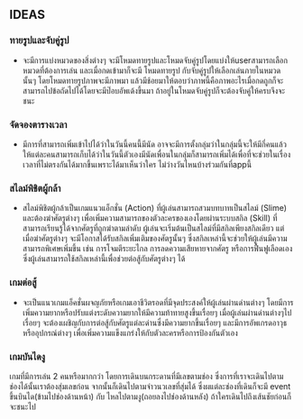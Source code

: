 
## IDEAS
### ทายรูปและจับคู่รูป
* จะมีการแบ่งหมวดของสิ่งต่างๆ จะมีโหมดทายรูปและโหมดจับคู่รูปโดยแบ่งให้userสามารถเลือก หมวดที่ต้องการเล่น และเมื่อกดเข้ามาก็จะมี โหมดทายรูป กับจับคู่รูปให้เลือกเล่นภายในหมวดนั้นๆ โดยโหมดทายรูปภาพจะมีภาพมา
  แล้วมีช้อยมาให้ตอบว่าภาพนี้คือภาพอะไรเมื่อกดถูกก็จะสามารถไปข้อถัดไปได้โดยจะมีป๊อบอัพเด้งขึ้นมา ถ้าอยู่ในโหมดจับคู่รูปก็จะต้องจับคู่ให้ครบจึงจะชนะ
### จัดจองตารางเวลา
* มีการที่สามารถเพิ่มเข้าไปได้ว่าในวันนี้คนนี้มีนัด อาจจะมีการตั้งกลุ่มว่าในกลุ่มนี้จะให้มีกี่คนแล้วให้แต่ละคนสามารถเก็บได้ว่าในวันนี้ตัวเองมีนัดเพื่อนในกลุ่มก็สามารถเพิ่มได้เพื่อที่จะช่วยในเรื่องเวลาที่ไม่ตรงกันได้มากขึ้นเพราะได้มาเห็นว่าใคร
  ไม่ว่างวันไหนบ้างร่วมกันที่appนี้
### สไลม์พิชิตผู้กล้า
* สไลม์พิชิตผู้กล้าเป็นเกมแนวแอ็กชั่น (Action) ที่ผู้เล่นสามารถสวมบทบาทเป็นสไลม์ (Slime) และต้องฆ่าศัตรูต่างๆ เพื่อเพิ่มความสามารถของตัวละครของเองโดยผ่านระบบสกิล (Skill) ที่สามารถเรียนรู้ได้จากศัตรูที่ถูกฆ่าตามลำดับ
ผู้เล่นจะเริ่มต้นเป็นสไลม์ที่มีสกิลเพียงสกิลเดียว แต่เมื่อฆ่าศัตรูต่างๆ จะมีโอกาสได้รับสกิลเพิ่มเติมของศัตรูนั้นๆ ซึ่งสกิลเหล่านี้จะช่วยให้ผู้เล่นมีความสามารถพิเศษเพิ่มขึ้น เช่น การโจมตีระยะไกล การลดความเสียหายจากศัตรู หรือการฟื้นฟูเลือดเอง ซึ่งผู้เล่นสามารถใช้สกิลเหล่านี้เพื่อช่วยต่อสู้กับศัตรูต่างๆ ได้ 

### เกมต่อสู้ 
* จะเป็นแนวเกมแอ็คชั่นผจญภัยหรือเกมเอาชีวิตรอดที่มีจุดประสงค์ให้ผู้เล่นผ่านด่านต่างๆ โดยมีการเพิ่มความยากหรือปรับแต่งระดับความยากให้มีความท้าทายสูงขึ้นเรื่อยๆ เมื่อผู้เล่นผ่านด่านต่างๆไปเรื่อยๆ จะต้องเผชิญกับการต่อสู้กับศัตรูแต่ละด่านซึ่งมีความยากขึ้นเรื่อยๆ และมีการอัพเกรดอาวุธหรืออุปกรณ์ต่างๆ เพื่อเพิ่มความแข็งแกร่งให้กับตัวละครหรือการป้องกันตัวเอง 

### เกมบันไดงู
เกมที่มีการเล่น 2 คนหรือมากกว่า โดยการเดินบนกระดานที่มีเลขตามช่อง ซึ่งการที่เราจะเดินไปตามช่องได้นั้นเราต้องสุ่มเลขก่อน จากนั้นก็เดินไปตามจำวนวเลขที่สุ่มได้ ซึ่งผแต่ละช่องที่เดินก็จะมี event 
ขึ้นบินได(ข้ามไปช่องด้านหน้า) กับ ไหลไปตามงู(ถอยลงไปช่องด้านหลัง) ถ้าใครเดินไปถึงเส้นชัยก่อนก็จะชนะไป

